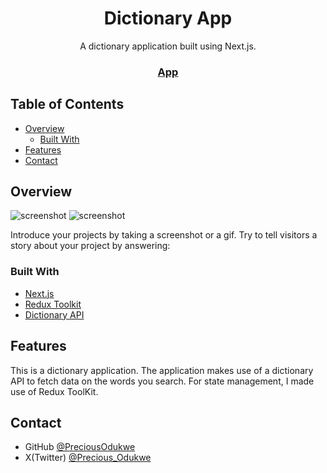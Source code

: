 <!-- Please update value in the {}  -->

<h1 align="center">Dictionary App</h1>

<div align="center">
   A dictionary application built using Next.js.
</div>

<div align="center">
  <h3>
    <a href="https://precious-odukwe-dictionary-app.netlify.app">
      App
    </a>
</div>

<!-- TABLE OF CONTENTS -->

## Table of Contents

- [Overview](#overview)
  - [Built With](#built-with)
- [Features](#features)
- [Contact](#contact)

<!-- OVERVIEW -->

## Overview

![screenshot](desktop.png)
![screenshot](mobile.jpg)

Introduce your projects by taking a screenshot or a gif. Try to tell visitors a story about your project by answering:

### Built With

<!-- This section should list any major frameworks that you built your project using. Here are a few examples.-->

- [Next.js](https://nextjs.org/)
- [Redux Toolkit](https://redux-toolkit.js.org/)
- [Dictionary API](https://dictionaryapi.dev/)

## Features

<!-- List the features of your application or follow the template. Don't share the figma file here :) -->

This is a dictionary application. 
The application makes use of a dictionary API to fetch data on the words you search. 
For state management, I made use of Redux ToolKit.


## Contact

- GitHub [@PreciousOdukwe](https://github.com/precious654)
- X(Twitter) [@Precious_Odukwe](https://twitter.com/precious_odukwe)
